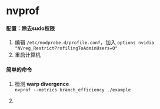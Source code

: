 # nvprof

#### 配置：除去sudo权限
1. 编辑 `/etc/modprobe.d/profile.conf`，加入 `options nvidia "NVreg_RestrictProfilingToAdminUsers=0"`
2. 重启计算机

#### 简单的命令
1. 检测 **warp divergence**  
`nvprof --metrics branch_efficiency ./example`

2. 